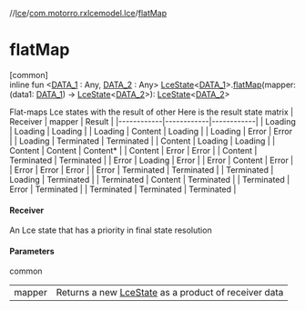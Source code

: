 //[lce](../../index.md)/[com.motorro.rxlcemodel.lce](index.md)/[flatMap](flat-map.md)

# flatMap

[common]\
inline fun &lt;[DATA_1](flat-map.md) : Any, [DATA_2](flat-map.md) : Any&gt; [LceState](-lce-state/index.md)&lt;[DATA_1](flat-map.md)&gt;.[flatMap](flat-map.md)(mapper: (data1: [DATA_1](flat-map.md)) -&gt; [LceState](-lce-state/index.md)&lt;[DATA_2](flat-map.md)&gt;): [LceState](-lce-state/index.md)&lt;[DATA_2](flat-map.md)&gt;

Flat-maps Lce states with the result of other Here is the result state matrix | Receiver   | mapper     | Result     | |------------|------------|------------| | Loading    | Loading    | Loading    | | Loading    | Content    | Loading    | | Loading    | Error      | Error      | | Loading    | Terminated | Terminated | | Content    | Loading    | Loading    | | Content    | Content    | Content*   | | Content    | Error      | Error      | | Content    | Terminated | Terminated | | Error      | Loading    | Error      | | Error      | Content    | Error      | | Error      | Error      | Error      | | Error      | Terminated | Terminated | | Terminated | Loading    | Terminated | | Terminated | Content    | Terminated | | Terminated | Error      | Terminated | | Terminated | Terminated | Terminated |

#### Receiver

An Lce state that has a priority in final state resolution

#### Parameters

common

| | |
|---|---|
| mapper | Returns a new [LceState](-lce-state/index.md) as a product of receiver data |
